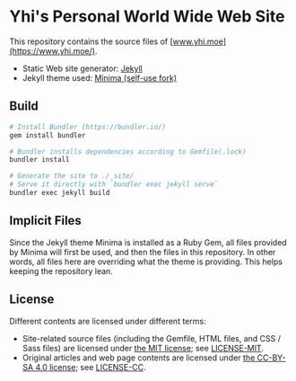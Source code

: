 # Yhi's Personal World Wide Web Site

This repository contains the source files of [www.yhi.moe](https://www.yhi.moe/).

- Static Web site generator: [Jekyll](https://jekyllrb.com/)
- Jekyll theme used: [Minima (self-use fork)](https://github.com/lmy441900/minima)

## Build

```sh
# Install Bundler (https://bundler.io/)
gem install bundler

# Bundler installs dependencies according to Gemfile(.lock)
bundler install

# Generate the site to ./_site/
# Serve it directly with `bundler exec jekyll serve`
bundler exec jekyll build
```

## Implicit Files

Since the Jekyll theme Minima is installed as a Ruby Gem, all files provided by Minima will first be used, and then the files in this repository. In other words, all files here are overriding what the theme is providing. This helps keeping the repository lean.

## License

Different contents are licensed under different terms:

- Site-related source files (including the Gemfile, HTML files, and CSS / Sass files) are licensed under [the MIT license](https://choosealicense.com/licenses/mit/); see [LICENSE-MIT](LICENSE-MIT).
- Original articles and web page contents are licensed under [the CC-BY-SA 4.0 license](https://creativecommons.org/licenses/by-sa/4.0/); see [LICENSE-CC](LICENSE-CC).
